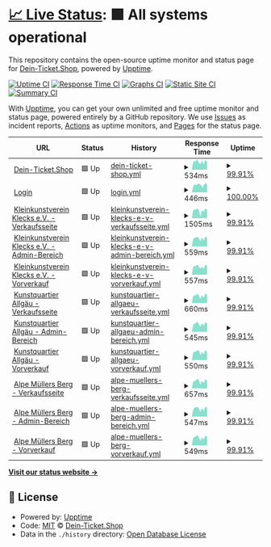 # [📈 Live Status](https://Dein-Ticket-Shop.github.io/status): <!--live status--> **🟩 All systems operational**

This repository contains the open-source uptime monitor and status page for [Dein-Ticket.Shop](https://dein-ticket.shop), powered by [Upptime](https://github.com/upptime/upptime).

[![Uptime CI](https://github.com/Dein-Ticket-Shop/status/workflows/Uptime%20CI/badge.svg)](https://github.com/Dein-Ticket-Shop/status/actions?query=workflow%3A%22Uptime+CI%22)
[![Response Time CI](https://github.com/Dein-Ticket-Shop/status/workflows/Response%20Time%20CI/badge.svg)](https://github.com/Dein-Ticket-Shop/status/actions?query=workflow%3A%22Response+Time+CI%22)
[![Graphs CI](https://github.com/Dein-Ticket-Shop/status/workflows/Graphs%20CI/badge.svg)](https://github.com/Dein-Ticket-Shop/status/actions?query=workflow%3A%22Graphs+CI%22)
[![Static Site CI](https://github.com/Dein-Ticket-Shop/status/workflows/Static%20Site%20CI/badge.svg)](https://github.com/Dein-Ticket-Shop/status/actions?query=workflow%3A%22Static+Site+CI%22)
[![Summary CI](https://github.com/Dein-Ticket-Shop/status/workflows/Summary%20CI/badge.svg)](https://github.com/Dein-Ticket-Shop/status/actions?query=workflow%3A%22Summary+CI%22)

With [Upptime](https://upptime.js.org), you can get your own unlimited and free uptime monitor and status page, powered entirely by a GitHub repository. We use [Issues](https://github.com/Dein-Ticket-Shop/status/issues) as incident reports, [Actions](https://github.com/Dein-Ticket-Shop/status/actions) as uptime monitors, and [Pages](https://Dein-Ticket-Shop.github.io/status) for the status page.

<!--start: status pages-->
<!-- This summary is generated by Upptime (https://github.com/upptime/upptime) -->
<!-- Do not edit this manually, your changes will be overwritten -->
<!-- prettier-ignore -->
| URL | Status | History | Response Time | Uptime |
| --- | ------ | ------- | ------------- | ------ |
| <img alt="" src="https://icons.duckduckgo.com/ip3/dein-ticket.shop.ico" height="13"> [Dein-Ticket.Shop](https://dein-ticket.shop) | 🟩 Up | [dein-ticket-shop.yml](https://github.com/Dein-Ticket-Shop/status/commits/HEAD/history/dein-ticket-shop.yml) | <details><summary><img alt="Response time graph" src="./graphs/dein-ticket-shop/response-time-week.png" height="20"> 534ms</summary><br><a href="https://Dein-Ticket-Shop.github.io/status/history/dein-ticket-shop"><img alt="Response time 525" src="https://img.shields.io/endpoint?url=https%3A%2F%2Fraw.githubusercontent.com%2FDein-Ticket-Shop%2Fstatus%2FHEAD%2Fapi%2Fdein-ticket-shop%2Fresponse-time.json"></a><br><a href="https://Dein-Ticket-Shop.github.io/status/history/dein-ticket-shop"><img alt="24-hour response time 550" src="https://img.shields.io/endpoint?url=https%3A%2F%2Fraw.githubusercontent.com%2FDein-Ticket-Shop%2Fstatus%2FHEAD%2Fapi%2Fdein-ticket-shop%2Fresponse-time-day.json"></a><br><a href="https://Dein-Ticket-Shop.github.io/status/history/dein-ticket-shop"><img alt="7-day response time 534" src="https://img.shields.io/endpoint?url=https%3A%2F%2Fraw.githubusercontent.com%2FDein-Ticket-Shop%2Fstatus%2FHEAD%2Fapi%2Fdein-ticket-shop%2Fresponse-time-week.json"></a><br><a href="https://Dein-Ticket-Shop.github.io/status/history/dein-ticket-shop"><img alt="30-day response time 525" src="https://img.shields.io/endpoint?url=https%3A%2F%2Fraw.githubusercontent.com%2FDein-Ticket-Shop%2Fstatus%2FHEAD%2Fapi%2Fdein-ticket-shop%2Fresponse-time-month.json"></a><br><a href="https://Dein-Ticket-Shop.github.io/status/history/dein-ticket-shop"><img alt="1-year response time 525" src="https://img.shields.io/endpoint?url=https%3A%2F%2Fraw.githubusercontent.com%2FDein-Ticket-Shop%2Fstatus%2FHEAD%2Fapi%2Fdein-ticket-shop%2Fresponse-time-year.json"></a></details> | <details><summary><a href="https://Dein-Ticket-Shop.github.io/status/history/dein-ticket-shop">99.91%</a></summary><a href="https://Dein-Ticket-Shop.github.io/status/history/dein-ticket-shop"><img alt="All-time uptime 99.92%" src="https://img.shields.io/endpoint?url=https%3A%2F%2Fraw.githubusercontent.com%2FDein-Ticket-Shop%2Fstatus%2FHEAD%2Fapi%2Fdein-ticket-shop%2Fuptime.json"></a><br><a href="https://Dein-Ticket-Shop.github.io/status/history/dein-ticket-shop"><img alt="24-hour uptime 100.00%" src="https://img.shields.io/endpoint?url=https%3A%2F%2Fraw.githubusercontent.com%2FDein-Ticket-Shop%2Fstatus%2FHEAD%2Fapi%2Fdein-ticket-shop%2Fuptime-day.json"></a><br><a href="https://Dein-Ticket-Shop.github.io/status/history/dein-ticket-shop"><img alt="7-day uptime 99.91%" src="https://img.shields.io/endpoint?url=https%3A%2F%2Fraw.githubusercontent.com%2FDein-Ticket-Shop%2Fstatus%2FHEAD%2Fapi%2Fdein-ticket-shop%2Fuptime-week.json"></a><br><a href="https://Dein-Ticket-Shop.github.io/status/history/dein-ticket-shop"><img alt="30-day uptime 99.92%" src="https://img.shields.io/endpoint?url=https%3A%2F%2Fraw.githubusercontent.com%2FDein-Ticket-Shop%2Fstatus%2FHEAD%2Fapi%2Fdein-ticket-shop%2Fuptime-month.json"></a><br><a href="https://Dein-Ticket-Shop.github.io/status/history/dein-ticket-shop"><img alt="1-year uptime 99.92%" src="https://img.shields.io/endpoint?url=https%3A%2F%2Fraw.githubusercontent.com%2FDein-Ticket-Shop%2Fstatus%2FHEAD%2Fapi%2Fdein-ticket-shop%2Fuptime-year.json"></a></details>
| <img alt="" src="https://icons.duckduckgo.com/ip3/login.dein-ticket.shop.ico" height="13"> [Login](https://login.dein-ticket.shop) | 🟩 Up | [login.yml](https://github.com/Dein-Ticket-Shop/status/commits/HEAD/history/login.yml) | <details><summary><img alt="Response time graph" src="./graphs/login/response-time-week.png" height="20"> 446ms</summary><br><a href="https://Dein-Ticket-Shop.github.io/status/history/login"><img alt="Response time 452" src="https://img.shields.io/endpoint?url=https%3A%2F%2Fraw.githubusercontent.com%2FDein-Ticket-Shop%2Fstatus%2FHEAD%2Fapi%2Flogin%2Fresponse-time.json"></a><br><a href="https://Dein-Ticket-Shop.github.io/status/history/login"><img alt="24-hour response time 427" src="https://img.shields.io/endpoint?url=https%3A%2F%2Fraw.githubusercontent.com%2FDein-Ticket-Shop%2Fstatus%2FHEAD%2Fapi%2Flogin%2Fresponse-time-day.json"></a><br><a href="https://Dein-Ticket-Shop.github.io/status/history/login"><img alt="7-day response time 446" src="https://img.shields.io/endpoint?url=https%3A%2F%2Fraw.githubusercontent.com%2FDein-Ticket-Shop%2Fstatus%2FHEAD%2Fapi%2Flogin%2Fresponse-time-week.json"></a><br><a href="https://Dein-Ticket-Shop.github.io/status/history/login"><img alt="30-day response time 452" src="https://img.shields.io/endpoint?url=https%3A%2F%2Fraw.githubusercontent.com%2FDein-Ticket-Shop%2Fstatus%2FHEAD%2Fapi%2Flogin%2Fresponse-time-month.json"></a><br><a href="https://Dein-Ticket-Shop.github.io/status/history/login"><img alt="1-year response time 452" src="https://img.shields.io/endpoint?url=https%3A%2F%2Fraw.githubusercontent.com%2FDein-Ticket-Shop%2Fstatus%2FHEAD%2Fapi%2Flogin%2Fresponse-time-year.json"></a></details> | <details><summary><a href="https://Dein-Ticket-Shop.github.io/status/history/login">100.00%</a></summary><a href="https://Dein-Ticket-Shop.github.io/status/history/login"><img alt="All-time uptime 100.00%" src="https://img.shields.io/endpoint?url=https%3A%2F%2Fraw.githubusercontent.com%2FDein-Ticket-Shop%2Fstatus%2FHEAD%2Fapi%2Flogin%2Fuptime.json"></a><br><a href="https://Dein-Ticket-Shop.github.io/status/history/login"><img alt="24-hour uptime 100.00%" src="https://img.shields.io/endpoint?url=https%3A%2F%2Fraw.githubusercontent.com%2FDein-Ticket-Shop%2Fstatus%2FHEAD%2Fapi%2Flogin%2Fuptime-day.json"></a><br><a href="https://Dein-Ticket-Shop.github.io/status/history/login"><img alt="7-day uptime 100.00%" src="https://img.shields.io/endpoint?url=https%3A%2F%2Fraw.githubusercontent.com%2FDein-Ticket-Shop%2Fstatus%2FHEAD%2Fapi%2Flogin%2Fuptime-week.json"></a><br><a href="https://Dein-Ticket-Shop.github.io/status/history/login"><img alt="30-day uptime 100.00%" src="https://img.shields.io/endpoint?url=https%3A%2F%2Fraw.githubusercontent.com%2FDein-Ticket-Shop%2Fstatus%2FHEAD%2Fapi%2Flogin%2Fuptime-month.json"></a><br><a href="https://Dein-Ticket-Shop.github.io/status/history/login"><img alt="1-year uptime 100.00%" src="https://img.shields.io/endpoint?url=https%3A%2F%2Fraw.githubusercontent.com%2FDein-Ticket-Shop%2Fstatus%2FHEAD%2Fapi%2Flogin%2Fuptime-year.json"></a></details>
| <img alt="" src="https://icons.duckduckgo.com/ip3/klecks.dein-ticket.shop.ico" height="13"> [Kleinkunstverein Klecks e.V. - Verkaufsseite](https://klecks.dein-ticket.shop) | 🟩 Up | [kleinkunstverein-klecks-e-v-verkaufsseite.yml](https://github.com/Dein-Ticket-Shop/status/commits/HEAD/history/kleinkunstverein-klecks-e-v-verkaufsseite.yml) | <details><summary><img alt="Response time graph" src="./graphs/kleinkunstverein-klecks-e-v-verkaufsseite/response-time-week.png" height="20"> 1505ms</summary><br><a href="https://Dein-Ticket-Shop.github.io/status/history/kleinkunstverein-klecks-e-v-verkaufsseite"><img alt="Response time 1640" src="https://img.shields.io/endpoint?url=https%3A%2F%2Fraw.githubusercontent.com%2FDein-Ticket-Shop%2Fstatus%2FHEAD%2Fapi%2Fkleinkunstverein-klecks-e-v-verkaufsseite%2Fresponse-time.json"></a><br><a href="https://Dein-Ticket-Shop.github.io/status/history/kleinkunstverein-klecks-e-v-verkaufsseite"><img alt="24-hour response time 1790" src="https://img.shields.io/endpoint?url=https%3A%2F%2Fraw.githubusercontent.com%2FDein-Ticket-Shop%2Fstatus%2FHEAD%2Fapi%2Fkleinkunstverein-klecks-e-v-verkaufsseite%2Fresponse-time-day.json"></a><br><a href="https://Dein-Ticket-Shop.github.io/status/history/kleinkunstverein-klecks-e-v-verkaufsseite"><img alt="7-day response time 1505" src="https://img.shields.io/endpoint?url=https%3A%2F%2Fraw.githubusercontent.com%2FDein-Ticket-Shop%2Fstatus%2FHEAD%2Fapi%2Fkleinkunstverein-klecks-e-v-verkaufsseite%2Fresponse-time-week.json"></a><br><a href="https://Dein-Ticket-Shop.github.io/status/history/kleinkunstverein-klecks-e-v-verkaufsseite"><img alt="30-day response time 1640" src="https://img.shields.io/endpoint?url=https%3A%2F%2Fraw.githubusercontent.com%2FDein-Ticket-Shop%2Fstatus%2FHEAD%2Fapi%2Fkleinkunstverein-klecks-e-v-verkaufsseite%2Fresponse-time-month.json"></a><br><a href="https://Dein-Ticket-Shop.github.io/status/history/kleinkunstverein-klecks-e-v-verkaufsseite"><img alt="1-year response time 1640" src="https://img.shields.io/endpoint?url=https%3A%2F%2Fraw.githubusercontent.com%2FDein-Ticket-Shop%2Fstatus%2FHEAD%2Fapi%2Fkleinkunstverein-klecks-e-v-verkaufsseite%2Fresponse-time-year.json"></a></details> | <details><summary><a href="https://Dein-Ticket-Shop.github.io/status/history/kleinkunstverein-klecks-e-v-verkaufsseite">99.91%</a></summary><a href="https://Dein-Ticket-Shop.github.io/status/history/kleinkunstverein-klecks-e-v-verkaufsseite"><img alt="All-time uptime 99.97%" src="https://img.shields.io/endpoint?url=https%3A%2F%2Fraw.githubusercontent.com%2FDein-Ticket-Shop%2Fstatus%2FHEAD%2Fapi%2Fkleinkunstverein-klecks-e-v-verkaufsseite%2Fuptime.json"></a><br><a href="https://Dein-Ticket-Shop.github.io/status/history/kleinkunstverein-klecks-e-v-verkaufsseite"><img alt="24-hour uptime 100.00%" src="https://img.shields.io/endpoint?url=https%3A%2F%2Fraw.githubusercontent.com%2FDein-Ticket-Shop%2Fstatus%2FHEAD%2Fapi%2Fkleinkunstverein-klecks-e-v-verkaufsseite%2Fuptime-day.json"></a><br><a href="https://Dein-Ticket-Shop.github.io/status/history/kleinkunstverein-klecks-e-v-verkaufsseite"><img alt="7-day uptime 99.91%" src="https://img.shields.io/endpoint?url=https%3A%2F%2Fraw.githubusercontent.com%2FDein-Ticket-Shop%2Fstatus%2FHEAD%2Fapi%2Fkleinkunstverein-klecks-e-v-verkaufsseite%2Fuptime-week.json"></a><br><a href="https://Dein-Ticket-Shop.github.io/status/history/kleinkunstverein-klecks-e-v-verkaufsseite"><img alt="30-day uptime 99.97%" src="https://img.shields.io/endpoint?url=https%3A%2F%2Fraw.githubusercontent.com%2FDein-Ticket-Shop%2Fstatus%2FHEAD%2Fapi%2Fkleinkunstverein-klecks-e-v-verkaufsseite%2Fuptime-month.json"></a><br><a href="https://Dein-Ticket-Shop.github.io/status/history/kleinkunstverein-klecks-e-v-verkaufsseite"><img alt="1-year uptime 99.97%" src="https://img.shields.io/endpoint?url=https%3A%2F%2Fraw.githubusercontent.com%2FDein-Ticket-Shop%2Fstatus%2FHEAD%2Fapi%2Fkleinkunstverein-klecks-e-v-verkaufsseite%2Fuptime-year.json"></a></details>
| <img alt="" src="https://icons.duckduckgo.com/ip3/klecks.admin.dein-ticket.shop.ico" height="13"> [Kleinkunstverein Klecks e.V. - Admin-Bereich](https://klecks.admin.dein-ticket.shop) | 🟩 Up | [kleinkunstverein-klecks-e-v-admin-bereich.yml](https://github.com/Dein-Ticket-Shop/status/commits/HEAD/history/kleinkunstverein-klecks-e-v-admin-bereich.yml) | <details><summary><img alt="Response time graph" src="./graphs/kleinkunstverein-klecks-e-v-admin-bereich/response-time-week.png" height="20"> 559ms</summary><br><a href="https://Dein-Ticket-Shop.github.io/status/history/kleinkunstverein-klecks-e-v-admin-bereich"><img alt="Response time 1111" src="https://img.shields.io/endpoint?url=https%3A%2F%2Fraw.githubusercontent.com%2FDein-Ticket-Shop%2Fstatus%2FHEAD%2Fapi%2Fkleinkunstverein-klecks-e-v-admin-bereich%2Fresponse-time.json"></a><br><a href="https://Dein-Ticket-Shop.github.io/status/history/kleinkunstverein-klecks-e-v-admin-bereich"><img alt="24-hour response time 604" src="https://img.shields.io/endpoint?url=https%3A%2F%2Fraw.githubusercontent.com%2FDein-Ticket-Shop%2Fstatus%2FHEAD%2Fapi%2Fkleinkunstverein-klecks-e-v-admin-bereich%2Fresponse-time-day.json"></a><br><a href="https://Dein-Ticket-Shop.github.io/status/history/kleinkunstverein-klecks-e-v-admin-bereich"><img alt="7-day response time 559" src="https://img.shields.io/endpoint?url=https%3A%2F%2Fraw.githubusercontent.com%2FDein-Ticket-Shop%2Fstatus%2FHEAD%2Fapi%2Fkleinkunstverein-klecks-e-v-admin-bereich%2Fresponse-time-week.json"></a><br><a href="https://Dein-Ticket-Shop.github.io/status/history/kleinkunstverein-klecks-e-v-admin-bereich"><img alt="30-day response time 1111" src="https://img.shields.io/endpoint?url=https%3A%2F%2Fraw.githubusercontent.com%2FDein-Ticket-Shop%2Fstatus%2FHEAD%2Fapi%2Fkleinkunstverein-klecks-e-v-admin-bereich%2Fresponse-time-month.json"></a><br><a href="https://Dein-Ticket-Shop.github.io/status/history/kleinkunstverein-klecks-e-v-admin-bereich"><img alt="1-year response time 1111" src="https://img.shields.io/endpoint?url=https%3A%2F%2Fraw.githubusercontent.com%2FDein-Ticket-Shop%2Fstatus%2FHEAD%2Fapi%2Fkleinkunstverein-klecks-e-v-admin-bereich%2Fresponse-time-year.json"></a></details> | <details><summary><a href="https://Dein-Ticket-Shop.github.io/status/history/kleinkunstverein-klecks-e-v-admin-bereich">99.91%</a></summary><a href="https://Dein-Ticket-Shop.github.io/status/history/kleinkunstverein-klecks-e-v-admin-bereich"><img alt="All-time uptime 99.09%" src="https://img.shields.io/endpoint?url=https%3A%2F%2Fraw.githubusercontent.com%2FDein-Ticket-Shop%2Fstatus%2FHEAD%2Fapi%2Fkleinkunstverein-klecks-e-v-admin-bereich%2Fuptime.json"></a><br><a href="https://Dein-Ticket-Shop.github.io/status/history/kleinkunstverein-klecks-e-v-admin-bereich"><img alt="24-hour uptime 100.00%" src="https://img.shields.io/endpoint?url=https%3A%2F%2Fraw.githubusercontent.com%2FDein-Ticket-Shop%2Fstatus%2FHEAD%2Fapi%2Fkleinkunstverein-klecks-e-v-admin-bereich%2Fuptime-day.json"></a><br><a href="https://Dein-Ticket-Shop.github.io/status/history/kleinkunstverein-klecks-e-v-admin-bereich"><img alt="7-day uptime 99.91%" src="https://img.shields.io/endpoint?url=https%3A%2F%2Fraw.githubusercontent.com%2FDein-Ticket-Shop%2Fstatus%2FHEAD%2Fapi%2Fkleinkunstverein-klecks-e-v-admin-bereich%2Fuptime-week.json"></a><br><a href="https://Dein-Ticket-Shop.github.io/status/history/kleinkunstverein-klecks-e-v-admin-bereich"><img alt="30-day uptime 99.09%" src="https://img.shields.io/endpoint?url=https%3A%2F%2Fraw.githubusercontent.com%2FDein-Ticket-Shop%2Fstatus%2FHEAD%2Fapi%2Fkleinkunstverein-klecks-e-v-admin-bereich%2Fuptime-month.json"></a><br><a href="https://Dein-Ticket-Shop.github.io/status/history/kleinkunstverein-klecks-e-v-admin-bereich"><img alt="1-year uptime 99.09%" src="https://img.shields.io/endpoint?url=https%3A%2F%2Fraw.githubusercontent.com%2FDein-Ticket-Shop%2Fstatus%2FHEAD%2Fapi%2Fkleinkunstverein-klecks-e-v-admin-bereich%2Fuptime-year.json"></a></details>
| <img alt="" src="https://icons.duckduckgo.com/ip3/klecks.vvk.dein-ticket.shop.ico" height="13"> [Kleinkunstverein Klecks e.V. - Vorverkauf](https://klecks.vvk.dein-ticket.shop) | 🟩 Up | [kleinkunstverein-klecks-e-v-vorverkauf.yml](https://github.com/Dein-Ticket-Shop/status/commits/HEAD/history/kleinkunstverein-klecks-e-v-vorverkauf.yml) | <details><summary><img alt="Response time graph" src="./graphs/kleinkunstverein-klecks-e-v-vorverkauf/response-time-week.png" height="20"> 557ms</summary><br><a href="https://Dein-Ticket-Shop.github.io/status/history/kleinkunstverein-klecks-e-v-vorverkauf"><img alt="Response time 522" src="https://img.shields.io/endpoint?url=https%3A%2F%2Fraw.githubusercontent.com%2FDein-Ticket-Shop%2Fstatus%2FHEAD%2Fapi%2Fkleinkunstverein-klecks-e-v-vorverkauf%2Fresponse-time.json"></a><br><a href="https://Dein-Ticket-Shop.github.io/status/history/kleinkunstverein-klecks-e-v-vorverkauf"><img alt="24-hour response time 575" src="https://img.shields.io/endpoint?url=https%3A%2F%2Fraw.githubusercontent.com%2FDein-Ticket-Shop%2Fstatus%2FHEAD%2Fapi%2Fkleinkunstverein-klecks-e-v-vorverkauf%2Fresponse-time-day.json"></a><br><a href="https://Dein-Ticket-Shop.github.io/status/history/kleinkunstverein-klecks-e-v-vorverkauf"><img alt="7-day response time 557" src="https://img.shields.io/endpoint?url=https%3A%2F%2Fraw.githubusercontent.com%2FDein-Ticket-Shop%2Fstatus%2FHEAD%2Fapi%2Fkleinkunstverein-klecks-e-v-vorverkauf%2Fresponse-time-week.json"></a><br><a href="https://Dein-Ticket-Shop.github.io/status/history/kleinkunstverein-klecks-e-v-vorverkauf"><img alt="30-day response time 522" src="https://img.shields.io/endpoint?url=https%3A%2F%2Fraw.githubusercontent.com%2FDein-Ticket-Shop%2Fstatus%2FHEAD%2Fapi%2Fkleinkunstverein-klecks-e-v-vorverkauf%2Fresponse-time-month.json"></a><br><a href="https://Dein-Ticket-Shop.github.io/status/history/kleinkunstverein-klecks-e-v-vorverkauf"><img alt="1-year response time 522" src="https://img.shields.io/endpoint?url=https%3A%2F%2Fraw.githubusercontent.com%2FDein-Ticket-Shop%2Fstatus%2FHEAD%2Fapi%2Fkleinkunstverein-klecks-e-v-vorverkauf%2Fresponse-time-year.json"></a></details> | <details><summary><a href="https://Dein-Ticket-Shop.github.io/status/history/kleinkunstverein-klecks-e-v-vorverkauf">99.91%</a></summary><a href="https://Dein-Ticket-Shop.github.io/status/history/kleinkunstverein-klecks-e-v-vorverkauf"><img alt="All-time uptime 99.09%" src="https://img.shields.io/endpoint?url=https%3A%2F%2Fraw.githubusercontent.com%2FDein-Ticket-Shop%2Fstatus%2FHEAD%2Fapi%2Fkleinkunstverein-klecks-e-v-vorverkauf%2Fuptime.json"></a><br><a href="https://Dein-Ticket-Shop.github.io/status/history/kleinkunstverein-klecks-e-v-vorverkauf"><img alt="24-hour uptime 100.00%" src="https://img.shields.io/endpoint?url=https%3A%2F%2Fraw.githubusercontent.com%2FDein-Ticket-Shop%2Fstatus%2FHEAD%2Fapi%2Fkleinkunstverein-klecks-e-v-vorverkauf%2Fuptime-day.json"></a><br><a href="https://Dein-Ticket-Shop.github.io/status/history/kleinkunstverein-klecks-e-v-vorverkauf"><img alt="7-day uptime 99.91%" src="https://img.shields.io/endpoint?url=https%3A%2F%2Fraw.githubusercontent.com%2FDein-Ticket-Shop%2Fstatus%2FHEAD%2Fapi%2Fkleinkunstverein-klecks-e-v-vorverkauf%2Fuptime-week.json"></a><br><a href="https://Dein-Ticket-Shop.github.io/status/history/kleinkunstverein-klecks-e-v-vorverkauf"><img alt="30-day uptime 99.09%" src="https://img.shields.io/endpoint?url=https%3A%2F%2Fraw.githubusercontent.com%2FDein-Ticket-Shop%2Fstatus%2FHEAD%2Fapi%2Fkleinkunstverein-klecks-e-v-vorverkauf%2Fuptime-month.json"></a><br><a href="https://Dein-Ticket-Shop.github.io/status/history/kleinkunstverein-klecks-e-v-vorverkauf"><img alt="1-year uptime 99.09%" src="https://img.shields.io/endpoint?url=https%3A%2F%2Fraw.githubusercontent.com%2FDein-Ticket-Shop%2Fstatus%2FHEAD%2Fapi%2Fkleinkunstverein-klecks-e-v-vorverkauf%2Fuptime-year.json"></a></details>
| <img alt="" src="https://icons.duckduckgo.com/ip3/kqa.dein-ticket.shop.ico" height="13"> [Kunstquartier Allgäu - Verkaufsseite](https://kqa.dein-ticket.shop) | 🟩 Up | [kunstquartier-allgaeu-verkaufsseite.yml](https://github.com/Dein-Ticket-Shop/status/commits/HEAD/history/kunstquartier-allgaeu-verkaufsseite.yml) | <details><summary><img alt="Response time graph" src="./graphs/kunstquartier-allgaeu-verkaufsseite/response-time-week.png" height="20"> 660ms</summary><br><a href="https://Dein-Ticket-Shop.github.io/status/history/kunstquartier-allgaeu-verkaufsseite"><img alt="Response time 633" src="https://img.shields.io/endpoint?url=https%3A%2F%2Fraw.githubusercontent.com%2FDein-Ticket-Shop%2Fstatus%2FHEAD%2Fapi%2Fkunstquartier-allgaeu-verkaufsseite%2Fresponse-time.json"></a><br><a href="https://Dein-Ticket-Shop.github.io/status/history/kunstquartier-allgaeu-verkaufsseite"><img alt="24-hour response time 787" src="https://img.shields.io/endpoint?url=https%3A%2F%2Fraw.githubusercontent.com%2FDein-Ticket-Shop%2Fstatus%2FHEAD%2Fapi%2Fkunstquartier-allgaeu-verkaufsseite%2Fresponse-time-day.json"></a><br><a href="https://Dein-Ticket-Shop.github.io/status/history/kunstquartier-allgaeu-verkaufsseite"><img alt="7-day response time 660" src="https://img.shields.io/endpoint?url=https%3A%2F%2Fraw.githubusercontent.com%2FDein-Ticket-Shop%2Fstatus%2FHEAD%2Fapi%2Fkunstquartier-allgaeu-verkaufsseite%2Fresponse-time-week.json"></a><br><a href="https://Dein-Ticket-Shop.github.io/status/history/kunstquartier-allgaeu-verkaufsseite"><img alt="30-day response time 633" src="https://img.shields.io/endpoint?url=https%3A%2F%2Fraw.githubusercontent.com%2FDein-Ticket-Shop%2Fstatus%2FHEAD%2Fapi%2Fkunstquartier-allgaeu-verkaufsseite%2Fresponse-time-month.json"></a><br><a href="https://Dein-Ticket-Shop.github.io/status/history/kunstquartier-allgaeu-verkaufsseite"><img alt="1-year response time 633" src="https://img.shields.io/endpoint?url=https%3A%2F%2Fraw.githubusercontent.com%2FDein-Ticket-Shop%2Fstatus%2FHEAD%2Fapi%2Fkunstquartier-allgaeu-verkaufsseite%2Fresponse-time-year.json"></a></details> | <details><summary><a href="https://Dein-Ticket-Shop.github.io/status/history/kunstquartier-allgaeu-verkaufsseite">99.91%</a></summary><a href="https://Dein-Ticket-Shop.github.io/status/history/kunstquartier-allgaeu-verkaufsseite"><img alt="All-time uptime 99.97%" src="https://img.shields.io/endpoint?url=https%3A%2F%2Fraw.githubusercontent.com%2FDein-Ticket-Shop%2Fstatus%2FHEAD%2Fapi%2Fkunstquartier-allgaeu-verkaufsseite%2Fuptime.json"></a><br><a href="https://Dein-Ticket-Shop.github.io/status/history/kunstquartier-allgaeu-verkaufsseite"><img alt="24-hour uptime 100.00%" src="https://img.shields.io/endpoint?url=https%3A%2F%2Fraw.githubusercontent.com%2FDein-Ticket-Shop%2Fstatus%2FHEAD%2Fapi%2Fkunstquartier-allgaeu-verkaufsseite%2Fuptime-day.json"></a><br><a href="https://Dein-Ticket-Shop.github.io/status/history/kunstquartier-allgaeu-verkaufsseite"><img alt="7-day uptime 99.91%" src="https://img.shields.io/endpoint?url=https%3A%2F%2Fraw.githubusercontent.com%2FDein-Ticket-Shop%2Fstatus%2FHEAD%2Fapi%2Fkunstquartier-allgaeu-verkaufsseite%2Fuptime-week.json"></a><br><a href="https://Dein-Ticket-Shop.github.io/status/history/kunstquartier-allgaeu-verkaufsseite"><img alt="30-day uptime 99.97%" src="https://img.shields.io/endpoint?url=https%3A%2F%2Fraw.githubusercontent.com%2FDein-Ticket-Shop%2Fstatus%2FHEAD%2Fapi%2Fkunstquartier-allgaeu-verkaufsseite%2Fuptime-month.json"></a><br><a href="https://Dein-Ticket-Shop.github.io/status/history/kunstquartier-allgaeu-verkaufsseite"><img alt="1-year uptime 99.97%" src="https://img.shields.io/endpoint?url=https%3A%2F%2Fraw.githubusercontent.com%2FDein-Ticket-Shop%2Fstatus%2FHEAD%2Fapi%2Fkunstquartier-allgaeu-verkaufsseite%2Fuptime-year.json"></a></details>
| <img alt="" src="https://icons.duckduckgo.com/ip3/kqa.admin.dein-ticket.shop.ico" height="13"> [Kunstquartier Allgäu - Admin-Bereich](https://kqa.admin.dein-ticket.shop) | 🟩 Up | [kunstquartier-allgaeu-admin-bereich.yml](https://github.com/Dein-Ticket-Shop/status/commits/HEAD/history/kunstquartier-allgaeu-admin-bereich.yml) | <details><summary><img alt="Response time graph" src="./graphs/kunstquartier-allgaeu-admin-bereich/response-time-week.png" height="20"> 545ms</summary><br><a href="https://Dein-Ticket-Shop.github.io/status/history/kunstquartier-allgaeu-admin-bereich"><img alt="Response time 512" src="https://img.shields.io/endpoint?url=https%3A%2F%2Fraw.githubusercontent.com%2FDein-Ticket-Shop%2Fstatus%2FHEAD%2Fapi%2Fkunstquartier-allgaeu-admin-bereich%2Fresponse-time.json"></a><br><a href="https://Dein-Ticket-Shop.github.io/status/history/kunstquartier-allgaeu-admin-bereich"><img alt="24-hour response time 582" src="https://img.shields.io/endpoint?url=https%3A%2F%2Fraw.githubusercontent.com%2FDein-Ticket-Shop%2Fstatus%2FHEAD%2Fapi%2Fkunstquartier-allgaeu-admin-bereich%2Fresponse-time-day.json"></a><br><a href="https://Dein-Ticket-Shop.github.io/status/history/kunstquartier-allgaeu-admin-bereich"><img alt="7-day response time 545" src="https://img.shields.io/endpoint?url=https%3A%2F%2Fraw.githubusercontent.com%2FDein-Ticket-Shop%2Fstatus%2FHEAD%2Fapi%2Fkunstquartier-allgaeu-admin-bereich%2Fresponse-time-week.json"></a><br><a href="https://Dein-Ticket-Shop.github.io/status/history/kunstquartier-allgaeu-admin-bereich"><img alt="30-day response time 512" src="https://img.shields.io/endpoint?url=https%3A%2F%2Fraw.githubusercontent.com%2FDein-Ticket-Shop%2Fstatus%2FHEAD%2Fapi%2Fkunstquartier-allgaeu-admin-bereich%2Fresponse-time-month.json"></a><br><a href="https://Dein-Ticket-Shop.github.io/status/history/kunstquartier-allgaeu-admin-bereich"><img alt="1-year response time 512" src="https://img.shields.io/endpoint?url=https%3A%2F%2Fraw.githubusercontent.com%2FDein-Ticket-Shop%2Fstatus%2FHEAD%2Fapi%2Fkunstquartier-allgaeu-admin-bereich%2Fresponse-time-year.json"></a></details> | <details><summary><a href="https://Dein-Ticket-Shop.github.io/status/history/kunstquartier-allgaeu-admin-bereich">99.91%</a></summary><a href="https://Dein-Ticket-Shop.github.io/status/history/kunstquartier-allgaeu-admin-bereich"><img alt="All-time uptime 99.09%" src="https://img.shields.io/endpoint?url=https%3A%2F%2Fraw.githubusercontent.com%2FDein-Ticket-Shop%2Fstatus%2FHEAD%2Fapi%2Fkunstquartier-allgaeu-admin-bereich%2Fuptime.json"></a><br><a href="https://Dein-Ticket-Shop.github.io/status/history/kunstquartier-allgaeu-admin-bereich"><img alt="24-hour uptime 100.00%" src="https://img.shields.io/endpoint?url=https%3A%2F%2Fraw.githubusercontent.com%2FDein-Ticket-Shop%2Fstatus%2FHEAD%2Fapi%2Fkunstquartier-allgaeu-admin-bereich%2Fuptime-day.json"></a><br><a href="https://Dein-Ticket-Shop.github.io/status/history/kunstquartier-allgaeu-admin-bereich"><img alt="7-day uptime 99.91%" src="https://img.shields.io/endpoint?url=https%3A%2F%2Fraw.githubusercontent.com%2FDein-Ticket-Shop%2Fstatus%2FHEAD%2Fapi%2Fkunstquartier-allgaeu-admin-bereich%2Fuptime-week.json"></a><br><a href="https://Dein-Ticket-Shop.github.io/status/history/kunstquartier-allgaeu-admin-bereich"><img alt="30-day uptime 99.09%" src="https://img.shields.io/endpoint?url=https%3A%2F%2Fraw.githubusercontent.com%2FDein-Ticket-Shop%2Fstatus%2FHEAD%2Fapi%2Fkunstquartier-allgaeu-admin-bereich%2Fuptime-month.json"></a><br><a href="https://Dein-Ticket-Shop.github.io/status/history/kunstquartier-allgaeu-admin-bereich"><img alt="1-year uptime 99.09%" src="https://img.shields.io/endpoint?url=https%3A%2F%2Fraw.githubusercontent.com%2FDein-Ticket-Shop%2Fstatus%2FHEAD%2Fapi%2Fkunstquartier-allgaeu-admin-bereich%2Fuptime-year.json"></a></details>
| <img alt="" src="https://icons.duckduckgo.com/ip3/kqa.vvk.dein-ticket.shop.ico" height="13"> [Kunstquartier Allgäu - Vorverkauf](https://kqa.vvk.dein-ticket.shop) | 🟩 Up | [kunstquartier-allgaeu-vorverkauf.yml](https://github.com/Dein-Ticket-Shop/status/commits/HEAD/history/kunstquartier-allgaeu-vorverkauf.yml) | <details><summary><img alt="Response time graph" src="./graphs/kunstquartier-allgaeu-vorverkauf/response-time-week.png" height="20"> 550ms</summary><br><a href="https://Dein-Ticket-Shop.github.io/status/history/kunstquartier-allgaeu-vorverkauf"><img alt="Response time 512" src="https://img.shields.io/endpoint?url=https%3A%2F%2Fraw.githubusercontent.com%2FDein-Ticket-Shop%2Fstatus%2FHEAD%2Fapi%2Fkunstquartier-allgaeu-vorverkauf%2Fresponse-time.json"></a><br><a href="https://Dein-Ticket-Shop.github.io/status/history/kunstquartier-allgaeu-vorverkauf"><img alt="24-hour response time 590" src="https://img.shields.io/endpoint?url=https%3A%2F%2Fraw.githubusercontent.com%2FDein-Ticket-Shop%2Fstatus%2FHEAD%2Fapi%2Fkunstquartier-allgaeu-vorverkauf%2Fresponse-time-day.json"></a><br><a href="https://Dein-Ticket-Shop.github.io/status/history/kunstquartier-allgaeu-vorverkauf"><img alt="7-day response time 550" src="https://img.shields.io/endpoint?url=https%3A%2F%2Fraw.githubusercontent.com%2FDein-Ticket-Shop%2Fstatus%2FHEAD%2Fapi%2Fkunstquartier-allgaeu-vorverkauf%2Fresponse-time-week.json"></a><br><a href="https://Dein-Ticket-Shop.github.io/status/history/kunstquartier-allgaeu-vorverkauf"><img alt="30-day response time 512" src="https://img.shields.io/endpoint?url=https%3A%2F%2Fraw.githubusercontent.com%2FDein-Ticket-Shop%2Fstatus%2FHEAD%2Fapi%2Fkunstquartier-allgaeu-vorverkauf%2Fresponse-time-month.json"></a><br><a href="https://Dein-Ticket-Shop.github.io/status/history/kunstquartier-allgaeu-vorverkauf"><img alt="1-year response time 512" src="https://img.shields.io/endpoint?url=https%3A%2F%2Fraw.githubusercontent.com%2FDein-Ticket-Shop%2Fstatus%2FHEAD%2Fapi%2Fkunstquartier-allgaeu-vorverkauf%2Fresponse-time-year.json"></a></details> | <details><summary><a href="https://Dein-Ticket-Shop.github.io/status/history/kunstquartier-allgaeu-vorverkauf">99.91%</a></summary><a href="https://Dein-Ticket-Shop.github.io/status/history/kunstquartier-allgaeu-vorverkauf"><img alt="All-time uptime 99.09%" src="https://img.shields.io/endpoint?url=https%3A%2F%2Fraw.githubusercontent.com%2FDein-Ticket-Shop%2Fstatus%2FHEAD%2Fapi%2Fkunstquartier-allgaeu-vorverkauf%2Fuptime.json"></a><br><a href="https://Dein-Ticket-Shop.github.io/status/history/kunstquartier-allgaeu-vorverkauf"><img alt="24-hour uptime 100.00%" src="https://img.shields.io/endpoint?url=https%3A%2F%2Fraw.githubusercontent.com%2FDein-Ticket-Shop%2Fstatus%2FHEAD%2Fapi%2Fkunstquartier-allgaeu-vorverkauf%2Fuptime-day.json"></a><br><a href="https://Dein-Ticket-Shop.github.io/status/history/kunstquartier-allgaeu-vorverkauf"><img alt="7-day uptime 99.91%" src="https://img.shields.io/endpoint?url=https%3A%2F%2Fraw.githubusercontent.com%2FDein-Ticket-Shop%2Fstatus%2FHEAD%2Fapi%2Fkunstquartier-allgaeu-vorverkauf%2Fuptime-week.json"></a><br><a href="https://Dein-Ticket-Shop.github.io/status/history/kunstquartier-allgaeu-vorverkauf"><img alt="30-day uptime 99.09%" src="https://img.shields.io/endpoint?url=https%3A%2F%2Fraw.githubusercontent.com%2FDein-Ticket-Shop%2Fstatus%2FHEAD%2Fapi%2Fkunstquartier-allgaeu-vorverkauf%2Fuptime-month.json"></a><br><a href="https://Dein-Ticket-Shop.github.io/status/history/kunstquartier-allgaeu-vorverkauf"><img alt="1-year uptime 99.09%" src="https://img.shields.io/endpoint?url=https%3A%2F%2Fraw.githubusercontent.com%2FDein-Ticket-Shop%2Fstatus%2FHEAD%2Fapi%2Fkunstquartier-allgaeu-vorverkauf%2Fuptime-year.json"></a></details>
| <img alt="" src="https://icons.duckduckgo.com/ip3/alpe-muellers-berg.dein-ticket.shop.ico" height="13"> [Alpe Müllers Berg - Verkaufsseite](https://alpe-muellers-berg.dein-ticket.shop) | 🟩 Up | [alpe-muellers-berg-verkaufsseite.yml](https://github.com/Dein-Ticket-Shop/status/commits/HEAD/history/alpe-muellers-berg-verkaufsseite.yml) | <details><summary><img alt="Response time graph" src="./graphs/alpe-muellers-berg-verkaufsseite/response-time-week.png" height="20"> 657ms</summary><br><a href="https://Dein-Ticket-Shop.github.io/status/history/alpe-muellers-berg-verkaufsseite"><img alt="Response time 571" src="https://img.shields.io/endpoint?url=https%3A%2F%2Fraw.githubusercontent.com%2FDein-Ticket-Shop%2Fstatus%2FHEAD%2Fapi%2Falpe-muellers-berg-verkaufsseite%2Fresponse-time.json"></a><br><a href="https://Dein-Ticket-Shop.github.io/status/history/alpe-muellers-berg-verkaufsseite"><img alt="24-hour response time 861" src="https://img.shields.io/endpoint?url=https%3A%2F%2Fraw.githubusercontent.com%2FDein-Ticket-Shop%2Fstatus%2FHEAD%2Fapi%2Falpe-muellers-berg-verkaufsseite%2Fresponse-time-day.json"></a><br><a href="https://Dein-Ticket-Shop.github.io/status/history/alpe-muellers-berg-verkaufsseite"><img alt="7-day response time 657" src="https://img.shields.io/endpoint?url=https%3A%2F%2Fraw.githubusercontent.com%2FDein-Ticket-Shop%2Fstatus%2FHEAD%2Fapi%2Falpe-muellers-berg-verkaufsseite%2Fresponse-time-week.json"></a><br><a href="https://Dein-Ticket-Shop.github.io/status/history/alpe-muellers-berg-verkaufsseite"><img alt="30-day response time 571" src="https://img.shields.io/endpoint?url=https%3A%2F%2Fraw.githubusercontent.com%2FDein-Ticket-Shop%2Fstatus%2FHEAD%2Fapi%2Falpe-muellers-berg-verkaufsseite%2Fresponse-time-month.json"></a><br><a href="https://Dein-Ticket-Shop.github.io/status/history/alpe-muellers-berg-verkaufsseite"><img alt="1-year response time 571" src="https://img.shields.io/endpoint?url=https%3A%2F%2Fraw.githubusercontent.com%2FDein-Ticket-Shop%2Fstatus%2FHEAD%2Fapi%2Falpe-muellers-berg-verkaufsseite%2Fresponse-time-year.json"></a></details> | <details><summary><a href="https://Dein-Ticket-Shop.github.io/status/history/alpe-muellers-berg-verkaufsseite">99.91%</a></summary><a href="https://Dein-Ticket-Shop.github.io/status/history/alpe-muellers-berg-verkaufsseite"><img alt="All-time uptime 99.97%" src="https://img.shields.io/endpoint?url=https%3A%2F%2Fraw.githubusercontent.com%2FDein-Ticket-Shop%2Fstatus%2FHEAD%2Fapi%2Falpe-muellers-berg-verkaufsseite%2Fuptime.json"></a><br><a href="https://Dein-Ticket-Shop.github.io/status/history/alpe-muellers-berg-verkaufsseite"><img alt="24-hour uptime 100.00%" src="https://img.shields.io/endpoint?url=https%3A%2F%2Fraw.githubusercontent.com%2FDein-Ticket-Shop%2Fstatus%2FHEAD%2Fapi%2Falpe-muellers-berg-verkaufsseite%2Fuptime-day.json"></a><br><a href="https://Dein-Ticket-Shop.github.io/status/history/alpe-muellers-berg-verkaufsseite"><img alt="7-day uptime 99.91%" src="https://img.shields.io/endpoint?url=https%3A%2F%2Fraw.githubusercontent.com%2FDein-Ticket-Shop%2Fstatus%2FHEAD%2Fapi%2Falpe-muellers-berg-verkaufsseite%2Fuptime-week.json"></a><br><a href="https://Dein-Ticket-Shop.github.io/status/history/alpe-muellers-berg-verkaufsseite"><img alt="30-day uptime 99.97%" src="https://img.shields.io/endpoint?url=https%3A%2F%2Fraw.githubusercontent.com%2FDein-Ticket-Shop%2Fstatus%2FHEAD%2Fapi%2Falpe-muellers-berg-verkaufsseite%2Fuptime-month.json"></a><br><a href="https://Dein-Ticket-Shop.github.io/status/history/alpe-muellers-berg-verkaufsseite"><img alt="1-year uptime 99.97%" src="https://img.shields.io/endpoint?url=https%3A%2F%2Fraw.githubusercontent.com%2FDein-Ticket-Shop%2Fstatus%2FHEAD%2Fapi%2Falpe-muellers-berg-verkaufsseite%2Fuptime-year.json"></a></details>
| <img alt="" src="https://icons.duckduckgo.com/ip3/alpe-muellers-berg.admin.dein-ticket.shop.ico" height="13"> [Alpe Müllers Berg - Admin-Bereich](https://alpe-muellers-berg.admin.dein-ticket.shop) | 🟩 Up | [alpe-muellers-berg-admin-bereich.yml](https://github.com/Dein-Ticket-Shop/status/commits/HEAD/history/alpe-muellers-berg-admin-bereich.yml) | <details><summary><img alt="Response time graph" src="./graphs/alpe-muellers-berg-admin-bereich/response-time-week.png" height="20"> 547ms</summary><br><a href="https://Dein-Ticket-Shop.github.io/status/history/alpe-muellers-berg-admin-bereich"><img alt="Response time 504" src="https://img.shields.io/endpoint?url=https%3A%2F%2Fraw.githubusercontent.com%2FDein-Ticket-Shop%2Fstatus%2FHEAD%2Fapi%2Falpe-muellers-berg-admin-bereich%2Fresponse-time.json"></a><br><a href="https://Dein-Ticket-Shop.github.io/status/history/alpe-muellers-berg-admin-bereich"><img alt="24-hour response time 543" src="https://img.shields.io/endpoint?url=https%3A%2F%2Fraw.githubusercontent.com%2FDein-Ticket-Shop%2Fstatus%2FHEAD%2Fapi%2Falpe-muellers-berg-admin-bereich%2Fresponse-time-day.json"></a><br><a href="https://Dein-Ticket-Shop.github.io/status/history/alpe-muellers-berg-admin-bereich"><img alt="7-day response time 547" src="https://img.shields.io/endpoint?url=https%3A%2F%2Fraw.githubusercontent.com%2FDein-Ticket-Shop%2Fstatus%2FHEAD%2Fapi%2Falpe-muellers-berg-admin-bereich%2Fresponse-time-week.json"></a><br><a href="https://Dein-Ticket-Shop.github.io/status/history/alpe-muellers-berg-admin-bereich"><img alt="30-day response time 504" src="https://img.shields.io/endpoint?url=https%3A%2F%2Fraw.githubusercontent.com%2FDein-Ticket-Shop%2Fstatus%2FHEAD%2Fapi%2Falpe-muellers-berg-admin-bereich%2Fresponse-time-month.json"></a><br><a href="https://Dein-Ticket-Shop.github.io/status/history/alpe-muellers-berg-admin-bereich"><img alt="1-year response time 504" src="https://img.shields.io/endpoint?url=https%3A%2F%2Fraw.githubusercontent.com%2FDein-Ticket-Shop%2Fstatus%2FHEAD%2Fapi%2Falpe-muellers-berg-admin-bereich%2Fresponse-time-year.json"></a></details> | <details><summary><a href="https://Dein-Ticket-Shop.github.io/status/history/alpe-muellers-berg-admin-bereich">99.91%</a></summary><a href="https://Dein-Ticket-Shop.github.io/status/history/alpe-muellers-berg-admin-bereich"><img alt="All-time uptime 99.09%" src="https://img.shields.io/endpoint?url=https%3A%2F%2Fraw.githubusercontent.com%2FDein-Ticket-Shop%2Fstatus%2FHEAD%2Fapi%2Falpe-muellers-berg-admin-bereich%2Fuptime.json"></a><br><a href="https://Dein-Ticket-Shop.github.io/status/history/alpe-muellers-berg-admin-bereich"><img alt="24-hour uptime 100.00%" src="https://img.shields.io/endpoint?url=https%3A%2F%2Fraw.githubusercontent.com%2FDein-Ticket-Shop%2Fstatus%2FHEAD%2Fapi%2Falpe-muellers-berg-admin-bereich%2Fuptime-day.json"></a><br><a href="https://Dein-Ticket-Shop.github.io/status/history/alpe-muellers-berg-admin-bereich"><img alt="7-day uptime 99.91%" src="https://img.shields.io/endpoint?url=https%3A%2F%2Fraw.githubusercontent.com%2FDein-Ticket-Shop%2Fstatus%2FHEAD%2Fapi%2Falpe-muellers-berg-admin-bereich%2Fuptime-week.json"></a><br><a href="https://Dein-Ticket-Shop.github.io/status/history/alpe-muellers-berg-admin-bereich"><img alt="30-day uptime 99.09%" src="https://img.shields.io/endpoint?url=https%3A%2F%2Fraw.githubusercontent.com%2FDein-Ticket-Shop%2Fstatus%2FHEAD%2Fapi%2Falpe-muellers-berg-admin-bereich%2Fuptime-month.json"></a><br><a href="https://Dein-Ticket-Shop.github.io/status/history/alpe-muellers-berg-admin-bereich"><img alt="1-year uptime 99.09%" src="https://img.shields.io/endpoint?url=https%3A%2F%2Fraw.githubusercontent.com%2FDein-Ticket-Shop%2Fstatus%2FHEAD%2Fapi%2Falpe-muellers-berg-admin-bereich%2Fuptime-year.json"></a></details>
| <img alt="" src="https://icons.duckduckgo.com/ip3/alpe-muellers-berg.vvk.dein-ticket.shop.ico" height="13"> [Alpe Müllers Berg - Vorverkauf](https://alpe-muellers-berg.vvk.dein-ticket.shop) | 🟩 Up | [alpe-muellers-berg-vorverkauf.yml](https://github.com/Dein-Ticket-Shop/status/commits/HEAD/history/alpe-muellers-berg-vorverkauf.yml) | <details><summary><img alt="Response time graph" src="./graphs/alpe-muellers-berg-vorverkauf/response-time-week.png" height="20"> 549ms</summary><br><a href="https://Dein-Ticket-Shop.github.io/status/history/alpe-muellers-berg-vorverkauf"><img alt="Response time 516" src="https://img.shields.io/endpoint?url=https%3A%2F%2Fraw.githubusercontent.com%2FDein-Ticket-Shop%2Fstatus%2FHEAD%2Fapi%2Falpe-muellers-berg-vorverkauf%2Fresponse-time.json"></a><br><a href="https://Dein-Ticket-Shop.github.io/status/history/alpe-muellers-berg-vorverkauf"><img alt="24-hour response time 621" src="https://img.shields.io/endpoint?url=https%3A%2F%2Fraw.githubusercontent.com%2FDein-Ticket-Shop%2Fstatus%2FHEAD%2Fapi%2Falpe-muellers-berg-vorverkauf%2Fresponse-time-day.json"></a><br><a href="https://Dein-Ticket-Shop.github.io/status/history/alpe-muellers-berg-vorverkauf"><img alt="7-day response time 549" src="https://img.shields.io/endpoint?url=https%3A%2F%2Fraw.githubusercontent.com%2FDein-Ticket-Shop%2Fstatus%2FHEAD%2Fapi%2Falpe-muellers-berg-vorverkauf%2Fresponse-time-week.json"></a><br><a href="https://Dein-Ticket-Shop.github.io/status/history/alpe-muellers-berg-vorverkauf"><img alt="30-day response time 516" src="https://img.shields.io/endpoint?url=https%3A%2F%2Fraw.githubusercontent.com%2FDein-Ticket-Shop%2Fstatus%2FHEAD%2Fapi%2Falpe-muellers-berg-vorverkauf%2Fresponse-time-month.json"></a><br><a href="https://Dein-Ticket-Shop.github.io/status/history/alpe-muellers-berg-vorverkauf"><img alt="1-year response time 516" src="https://img.shields.io/endpoint?url=https%3A%2F%2Fraw.githubusercontent.com%2FDein-Ticket-Shop%2Fstatus%2FHEAD%2Fapi%2Falpe-muellers-berg-vorverkauf%2Fresponse-time-year.json"></a></details> | <details><summary><a href="https://Dein-Ticket-Shop.github.io/status/history/alpe-muellers-berg-vorverkauf">99.91%</a></summary><a href="https://Dein-Ticket-Shop.github.io/status/history/alpe-muellers-berg-vorverkauf"><img alt="All-time uptime 99.09%" src="https://img.shields.io/endpoint?url=https%3A%2F%2Fraw.githubusercontent.com%2FDein-Ticket-Shop%2Fstatus%2FHEAD%2Fapi%2Falpe-muellers-berg-vorverkauf%2Fuptime.json"></a><br><a href="https://Dein-Ticket-Shop.github.io/status/history/alpe-muellers-berg-vorverkauf"><img alt="24-hour uptime 100.00%" src="https://img.shields.io/endpoint?url=https%3A%2F%2Fraw.githubusercontent.com%2FDein-Ticket-Shop%2Fstatus%2FHEAD%2Fapi%2Falpe-muellers-berg-vorverkauf%2Fuptime-day.json"></a><br><a href="https://Dein-Ticket-Shop.github.io/status/history/alpe-muellers-berg-vorverkauf"><img alt="7-day uptime 99.91%" src="https://img.shields.io/endpoint?url=https%3A%2F%2Fraw.githubusercontent.com%2FDein-Ticket-Shop%2Fstatus%2FHEAD%2Fapi%2Falpe-muellers-berg-vorverkauf%2Fuptime-week.json"></a><br><a href="https://Dein-Ticket-Shop.github.io/status/history/alpe-muellers-berg-vorverkauf"><img alt="30-day uptime 99.09%" src="https://img.shields.io/endpoint?url=https%3A%2F%2Fraw.githubusercontent.com%2FDein-Ticket-Shop%2Fstatus%2FHEAD%2Fapi%2Falpe-muellers-berg-vorverkauf%2Fuptime-month.json"></a><br><a href="https://Dein-Ticket-Shop.github.io/status/history/alpe-muellers-berg-vorverkauf"><img alt="1-year uptime 99.09%" src="https://img.shields.io/endpoint?url=https%3A%2F%2Fraw.githubusercontent.com%2FDein-Ticket-Shop%2Fstatus%2FHEAD%2Fapi%2Falpe-muellers-berg-vorverkauf%2Fuptime-year.json"></a></details>

<!--end: status pages-->

[**Visit our status website →**](https://Dein-Ticket-Shop.github.io/status)

## 📄 License

- Powered by: [Upptime](https://github.com/upptime/upptime)
- Code: [MIT](./LICENSE) © [Dein-Ticket.Shop](https://dein-ticket.shop)
- Data in the `./history` directory: [Open Database License](https://opendatacommons.org/licenses/odbl/1-0/)
